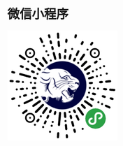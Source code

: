 # 微信小程序
<img src="https://github.com/dsqdata/jsth_project/blob/master/gh_fd193e9e536a_430.jpg" alt="二维码" width="50%">
